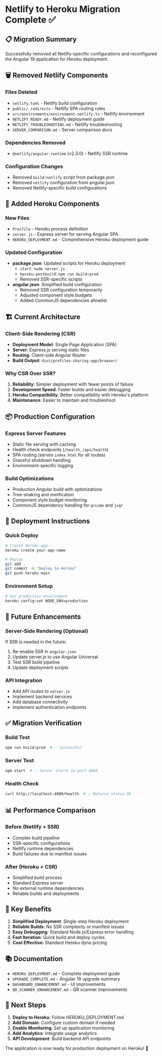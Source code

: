 # Netlify to Heroku Migration Complete ✅

## 📋 Migration Summary

Successfully removed all Netlify-specific configurations and reconfigured the Angular 19 application for Heroku deployment.

## 🗑️ Removed Netlify Components

### Files Deleted
- `netlify.toml` - Netlify build configuration
- `public/_redirects` - Netlify SPA routing rules
- `src/environments/environment.netlify.ts` - Netlify environment
- `NETLIFY_READY.md` - Netlify deployment guide
- `NETLIFY_TROUBLESHOOTING.md` - Netlify troubleshooting
- `SERVER_COMPARISON.md` - Server comparison docs

### Dependencies Removed
- `@netlify/angular-runtime` (v2.3.0) - Netlify SSR runtime

### Configuration Changes
- Removed `build:netlify` script from package.json
- Removed `netlify` configuration from angular.json
- Removed Netlify-specific build configurations

## 🚀 Added Heroku Components

### New Files
- `Procfile` - Heroku process definition
- `server.js` - Express server for serving Angular SPA
- `HEROKU_DEPLOYMENT.md` - Comprehensive Heroku deployment guide

### Updated Configuration
- **package.json**: Updated scripts for Heroku deployment
  - `start`: `node server.js`
  - `heroku-postbuild`: `npm run build:prod`
  - Removed SSR-specific scripts
- **angular.json**: Simplified build configuration
  - Removed SSR configuration temporarily
  - Adjusted component style budgets
  - Added CommonJS dependencies allowlist

## 🏗️ Current Architecture

### Client-Side Rendering (CSR)
- **Deployment Model**: Single Page Application (SPA)
- **Server**: Express.js serving static files
- **Routing**: Client-side Angular Router
- **Build Output**: `dist/profiles-sharing-app/browser/`

### Why CSR Over SSR?
1. **Reliability**: Simpler deployment with fewer points of failure
2. **Development Speed**: Faster builds and easier debugging
3. **Heroku Compatibility**: Better compatibility with Heroku's platform
4. **Maintenance**: Easier to maintain and troubleshoot

## 📦 Production Configuration

### Express Server Features
- Static file serving with caching
- Health check endpoints (`/health`, `/api/health`)
- SPA routing (serves `index.html` for all routes)
- Graceful shutdown handling
- Environment-specific logging

### Build Optimizations
- Production Angular build with optimizations
- Tree-shaking and minification
- Component style budget monitoring
- CommonJS dependency handling for `qrcode` and `jsqr`

## 🚀 Deployment Instructions

### Quick Deploy
```bash
# Create Heroku app
heroku create your-app-name

# Deploy
git add .
git commit -m "Deploy to Heroku"
git push heroku main
```

### Environment Setup
```bash
# Set production environment
heroku config:set NODE_ENV=production
```

## 🔄 Future Enhancements

### Server-Side Rendering (Optional)
If SSR is needed in the future:
1. Re-enable SSR in `angular.json`
2. Update server.js to use Angular Universal
3. Test SSR build pipeline
4. Update deployment scripts

### API Integration
- Add API routes to `server.js`
- Implement backend services
- Add database connectivity
- Implement authentication endpoints

## ✅ Migration Verification

### Build Test
```bash
npm run build:prod  # ✅ Successful
```

### Server Test
```bash
npm start  # ✅ Server starts on port 4000
```

### Health Check
```bash
curl http://localhost:4000/health  # ✅ Returns status OK
```

## 📊 Performance Comparison

### Before (Netlify + SSR)
- Complex build pipeline
- SSR-specific configurations
- Netlify runtime dependencies
- Build failures due to manifest issues

### After (Heroku + CSR)
- Simplified build process
- Standard Express server
- No external runtime dependencies
- Reliable builds and deployments

## 🎯 Key Benefits

1. **Simplified Deployment**: Single-step Heroku deployment
2. **Reliable Builds**: No SSR complexity or manifest issues
3. **Easy Debugging**: Standard Node.js/Express error handling
4. **Fast Iteration**: Quick build and deploy cycles
5. **Cost Effective**: Standard Heroku dyno pricing

## 📚 Documentation

- `HEROKU_DEPLOYMENT.md` - Complete deployment guide
- `UPGRADE_COMPLETE.md` - Angular 19 upgrade summary
- `DASHBOARD_ENHANCEMENT.md` - UI improvements
- `QR_SCANNER_ENHANCEMENT.md` - QR scanner improvements

## 🏁 Next Steps

1. **Deploy to Heroku**: Follow HEROKU_DEPLOYMENT.md
2. **Add Domain**: Configure custom domain if needed
3. **Enable Monitoring**: Set up application monitoring
4. **Add Analytics**: Integrate usage analytics
5. **API Development**: Build backend API endpoints

The application is now ready for production deployment on Heroku! 🎉
